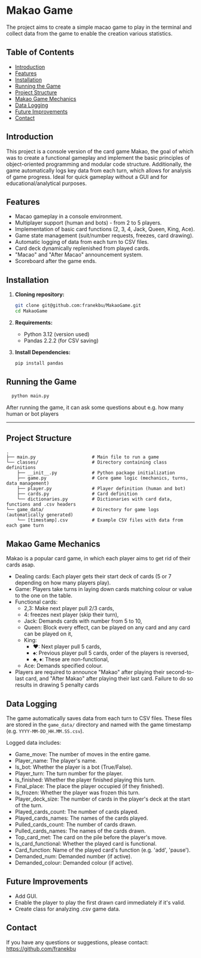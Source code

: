 # Makao Game
The project aims to create a simple macao game to play in the terminal 
and collect data from the game to enable the creation various statistics.

## Table of Contents
- [Introduction](#introduction)
- [Features](#features)
- [Installation](#installation)
- [Running the Game](#running-the-game)
- [Project Structure](#project-structure)
- [Makao Game Mechanics](#makao-game-mechanics)
- [Data Logging](#data-logging)
- [Future Improvements](#future-improvements)
- [Contact](#contact)

## Introduction
This project is a console version of the card game Makao, the goal of which was to create a functional gameplay 
and implement the basic principles of object-oriented programming and modular code structure. 
Additionally, the game automatically logs key data from each turn, which allows for analysis of game progress. 
Ideal for quick gameplay without a GUI and for educational/analytical purposes.

## Features
* Macao gameplay in a console environment.
* Multiplayer support (human and bots) - from 2 to 5 players.
* Implementation of basic card functions (2, 3, 4, Jack, Queen, King, Ace).
* Game state management (suit/number requests, freezes, card drawing).
* Automatic logging of data from each turn to CSV files.
* Card deck dynamically replenished from played cards.
* "Macao" and "After Macao" announcement system.
* Scoreboard after the game ends.

## Installation
1.  **Cloning repository:**
    ```bash
    git clone git@github.com:franekbu/MakaoGame.git
    cd MakaoGame
    ```

2.  **Requirements:**
    * Python 3.12 (version used)
    * Pandas 2.2.2 (for CSV saving)

3.  **Install Dependencies:**
    ```bash
    pip install pandas
    ```

## Running the Game

```bash
  python main.py
```
After running the game, it can ask some questions about e.g. how many human or bot players

---

## Project Structure
```
.
├── main.py                     # Main file to run a game
└── classes/                    # Directory containing class definitions
    ├── __init__.py             # Python package initialization
    ├── game.py                 # Core game logic (mechanics, turns, data management)
    ├── player.py               # Player definition (human and bot)
    ├── cards.py                # Card definition
    └── dictionaries.py         # Dictionaries with card data, functions and .csv headers
└── game_data/                  # Directory for game logs (automatically generated)
    └── [timestamp].csv         # Example CSV files with data from each game turn
```

## Makao Game Mechanics
Makao is a popular card game, in which each player aims to get rid of their cards asap.
* Dealing cards: Each player gets their start deck of cards (5 or 7 depending on how many players play).
* Game: Players take turns in laying down cards matching colour or value to the one on the table. 
* Functional cards:
    * 2,3: Make next player pull 2/3 cards, 
    * 4: freezes next player (skip their turn),
    * Jack: Demands cards with number from 5 to 10,
    * Queen: Block every effect, can be played on any card and any card can be played on it,
    * King:
      * ♥: Next player pull 5 cards,
      * ♠: Previous player pull 5 cards, order of the players is reversed,
      * ♣, ♦: These are non-functional,
    * Ace: Demands specified colour.
* Players are required to announce "Makao" after playing their second-to-last card, 
and "After Makao" after playing their last card. Failure to do so results in drawing 5 penalty cards

## Data Logging

The game automatically saves data from each turn to CSV files. 
These files are stored in the `game_data/` directory and named with the game timestamp (e.g. `YYYY-MM-DD_HH.MM.SS.csv`).

Logged data includes:
* Game_move: The number of moves in the entire game.
* Player_name: The player's name.
* Is_bot: Whether the player is a bot (True/False).
* Player_turn: The turn number for the player.
* Is_finished: Whether the player finished playing this turn.
* Final_place: The place the player occupied (if they finished).
* Is_frozen: Whether the player was frozen this turn.
* Player_deck_size: The number of cards in the player's deck at the start of the turn.
* Played_cards_count: The number of cards played.
* Played_cards_names: The names of the cards played.
* Pulled_cards_count: The number of cards drawn.
* Pulled_cards_names: The names of the cards drawn.
* Top_card_met: The card on the pile before the player's move.
* Is_card_functional: Whether the played card is functional.
* Card_function: Name of the played card's function (e.g. 'add', 'pause').
* Demanded_num: Demanded number (if active).
* Demanded_colour: Demanded colour (if active).

## Future Improvements

* Add GUI.
* Enable the player to play the first drawn card immediately if it's valid.
* Create class for analyzing .csv game data.


## Contact
If you have any questions or suggestions, please contact: https://github.com/franekbu